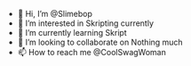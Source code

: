 - 👋 Hi, I’m @Slimebop
- 👀 I’m interested in Skripting currently
- 🌱 I’m currently learning Skript
- 💞️ I’m looking to collaborate on Nothing much
- 📫 How to reach me @CoolSwagWoman

<!---
Slimebop/Slimebop is a ✨ special ✨ repository because its `README.md` (this file) appears on your GitHub profile.
You can click the Preview link to take a look at your changes.
--->
